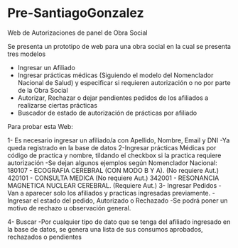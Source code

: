 # Pre-SantiagoGonzalez

Web de Autorizaciones de panel de Obra Social

Se presenta un prototipo de web para una obra social en la cual se presenta tres modelos

- Ingresar un Afiliado
- Ingresar prácticas médicas (Siguiendo el modelo del Nomenclador Nacional de Salud) y especificar si requieren autorización o no por parte de la Obra Social
- Autorizar, Rechazar o dejar pendientes pedidos de los afiliados a realizarse ciertas prácticas
- Buscador de estado de autorización de prácticas por afiliado

Para probar esta Web:

1- Es necesario ingresar un afiliado/a con Apellido, Nombre, Email y DNI
  -Ya queda registrado en la base de datos
2-Ingresar prácticas Médicas por código de practica y nombre, tildando el checkbox si la practica requiere autorización
  -Se dejan algunos ejemplos según Nomenclador Nacional:
    180107 -	ECOGRAFIA CEREBRAL (CON MODO B Y A). (No requiere Aut.)
    420101 -	CONSULTA MEDICA (No requiere Aut.)
    342001 -	RESONANCIA MAGNETICA NUCLEAR CEREBRAL. (Requiere Aut.)
3- Ingresar Pedidos
  -Van a aparecer solo los afiliados y practicas ingresadas previamente.
  -Ingresar el estado del pedido, Autorizado o Rechazado
  -Se podrá poner un motivo de rechazo u observación general.

4- Buscar
  -Por cualquier tipo de dato que se tenga del afiliado ingresado en la base de datos, se genera una lista de sus consumos aprobados, rechazados o pendientes




